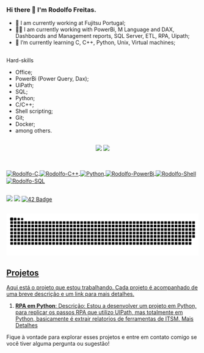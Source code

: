 ### Hi there 👋 I'm Rodolfo Freitas.

- 🔭 I am currently working at Fujitsu Portugal;
- 👩‍💻 I am currently working with PowerBi, M Language and DAX, Dashboards and Management reports, SQL Server, ETL, RPA, Uipath;
- 🌱 I’m currently learning C, C++, Python, Unix, Virtual machines;

##

Hard-skills
* Office;
* PowerBi (Power Query, Dax);
* UiPath;
* SQL;
* Python;
* C/C++;
* Shell scripting;
* Git;
* Docker;
* among others.

 ##

<div align="center">
<picture>
<source
  srcset="https://github-readme-stats-three-eosin.vercel.app/api?username=rodolfofreitas&show_icons=true&theme=github_dark&count_private=true"
  media="(prefers-color-scheme: dark)"
/>
<source
  srcset="https://github-readme-stats-three-eosin.vercel.app/api?username=rodolfofreitas&show_icons=true&count_private=true"
  media="(prefers-color-scheme: light), (prefers-color-scheme: no-preference)"
/>
<img height="180em" src="https://github-readme-stats-three-eosin.vercel.app/api?username=rodolfofreitas&show_icons=true&count_private=true" />
</picture>
<picture>
<source 
  srcset="https://github-readme-stats-three-eosin.vercel.app/api/top-langs?username=rodolfofreitas&show_icons=true&theme=github_dark&count_private=true"
  media="(prefers-color-scheme: dark)"
/>
<source
  srcset="https://github-readme-stats-three-eosin.vercel.app/api/top-langs?username=rodolfofreitas&show_icons=true&count_private=true"
  media="(prefers-color-scheme: light), (prefers-color-scheme: no-preference)"
/>
<img height="180em" src="https://github-readme-stats-three-eosin.vercel.app/api/top-langs?username=rodolfofreitas&show_icons=true&count_private=true" />
</picture>
</div>

##

<div style="display: inline-block;"><br>
  <a href="javascript:void(0)">
    <img align="center" alt="Rodolfo-C" src="https://img.shields.io/badge/C-00599C?style=for-the-badge&logo=c&logoColor=white">
  </a>
  <a href="javascript:void(0)">
    <img align="center" alt="Rodolfo-C++" src="https://img.shields.io/badge/C%2B%2B-00599C?style=for-the-badge&logo=c%2B%2B&logoColor=white">
  </a>
  <a href="javascript:void(0)">
    <img align="center" alt="Python" src="https://img.shields.io/badge/Python-3776AB?style=for-the-badge&logo=python&logoColor=white">
  </a>
  <a href="javascript:void(0)">
    <img align="center" alt="Rodolfo-PowerBi" src="https://img.shields.io/badge/PowerBI-F2C811?style=for-the-badge&logo=Power%20BI&logoColor=white">
  </a>
  <a href="javascript:void(0)">
    <img align="center" alt="Rodolfo-Shell" src="https://img.shields.io/badge/Shell_Script-121011?style=for-the-badge&logo=gnu-bash&logoColor=white">
  </a>
  <a href="javascript:void(0)">
    <img align="center" alt="Rodolfo-SQL" src="https://img.shields.io/badge/Microsoft%20SQL%20Server-CC2927?style=for-the-badge&logo=microsoft%20sql%20server&logoColor=white">
  </a>
</div>

 
 ##
 
<div>
<a href="https://www.linkedin.com/in/rodolfocaldasfreitas" target="_blank"><img src="https://img.shields.io/badge/-LinkedIn-%230077B5?style=for-the-badge&logo=linkedin&logoColor=white" target="_blank"></a>
<a href = "mailto:rodolfoc@gmail.com"><img src="https://img.shields.io/badge/-Gmail-%23333?style=for-the-badge&logo=gmail&logoColor=white" target="_blank"></a>
<a href="https://profile.intra.42.fr/users/rcaldas-">
<img src="https://img.shields.io/badge/Lisboa-gray?style=for-the-badge&logo=42" alt="42 Badge"/>
</div> 
 
 ##
 
<div align="center">
<picture>
<source
  srcset="https://github.com/rodolfofreitas/rodolfofreitas/blob/output/github-contribution-grid-snake-dark.svg"
  media="(prefers-color-scheme: dark)"
/>
<source
  srcset="https://github.com/rodolfofreitas/rodolfofreitas/blob/output/github-contribution-grid-snake.svg"
  media="(prefers-color-scheme: light), (prefers-color-scheme: no-preference)"
/>
<img src="https://github.com/rodolfofreitas/rodolfofreitas/blob/output/github-contribution-grid-snake-dark.svg" />
</picture>
</div> 

## Projetos

Aqui está o projeto que estou trabalhando. Cada projeto é acompanhado de uma breve descrição e um link para mais detalhes.

1. **RPA em Python**:
   Descrição: Estou a desenvolver um projeto em Python, para replicar os passos RPA que utilizo UIPath, mas totalmente em Python, basicamente é extrair relatorios de ferramentas de ITSM.
   [Mais Detalhes](https://github.com/rodolfofreitas/ProjetoRPA)

Fique à vontade para explorar esses projetos e entre em contato comigo se você tiver alguma pergunta ou sugestão!

 
 
